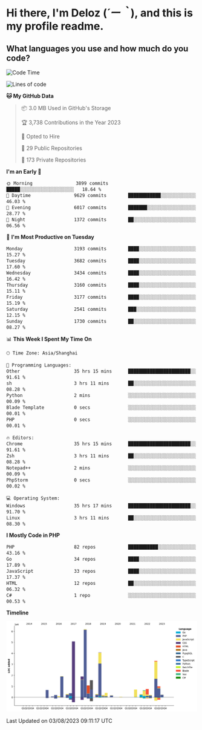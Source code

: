 # **Hi there, I'm Deloz (*´ー｀*), and this is my profile readme.**

## **What languages you use and how much do you code?**

<!--START_SECTION:waka-->
![Code Time](http://img.shields.io/badge/Code%20Time-2%2C043%20hrs%2029%20mins-blue)

![Lines of code](https://img.shields.io/badge/From%20Hello%20World%20I%27ve%20Written-31.5%20million%20lines%20of%20code-blue)

**🐱 My GitHub Data** 

> 📦 3.0 MB Used in GitHub's Storage 
 > 
> 🏆 3,738 Contributions in the Year 2023
 > 
> 💼 Opted to Hire
 > 
> 📜 29 Public Repositories 
 > 
> 🔑 173 Private Repositories 
 > 
**I'm an Early 🐤** 

```text
🌞 Morning                3899 commits        █████░░░░░░░░░░░░░░░░░░░░   18.64 % 
🌆 Daytime                9629 commits        ████████████░░░░░░░░░░░░░   46.03 % 
🌃 Evening                6017 commits        ███████░░░░░░░░░░░░░░░░░░   28.77 % 
🌙 Night                  1372 commits        ██░░░░░░░░░░░░░░░░░░░░░░░   06.56 % 
```
📅 **I'm Most Productive on Tuesday** 

```text
Monday                   3193 commits        ████░░░░░░░░░░░░░░░░░░░░░   15.27 % 
Tuesday                  3682 commits        ████░░░░░░░░░░░░░░░░░░░░░   17.60 % 
Wednesday                3434 commits        ████░░░░░░░░░░░░░░░░░░░░░   16.42 % 
Thursday                 3160 commits        ████░░░░░░░░░░░░░░░░░░░░░   15.11 % 
Friday                   3177 commits        ████░░░░░░░░░░░░░░░░░░░░░   15.19 % 
Saturday                 2541 commits        ███░░░░░░░░░░░░░░░░░░░░░░   12.15 % 
Sunday                   1730 commits        ██░░░░░░░░░░░░░░░░░░░░░░░   08.27 % 
```


📊 **This Week I Spent My Time On** 

```text
🕑︎ Time Zone: Asia/Shanghai

💬 Programming Languages: 
Other                    35 hrs 15 mins      ███████████████████████░░   91.61 % 
sh                       3 hrs 11 mins       ██░░░░░░░░░░░░░░░░░░░░░░░   08.28 % 
Python                   2 mins              ░░░░░░░░░░░░░░░░░░░░░░░░░   00.09 % 
Blade Template           0 secs              ░░░░░░░░░░░░░░░░░░░░░░░░░   00.01 % 
PHP                      0 secs              ░░░░░░░░░░░░░░░░░░░░░░░░░   00.01 % 

🔥 Editors: 
Chrome                   35 hrs 15 mins      ███████████████████████░░   91.61 % 
Zsh                      3 hrs 11 mins       ██░░░░░░░░░░░░░░░░░░░░░░░   08.28 % 
Notepad++                2 mins              ░░░░░░░░░░░░░░░░░░░░░░░░░   00.09 % 
PhpStorm                 0 secs              ░░░░░░░░░░░░░░░░░░░░░░░░░   00.02 % 

💻 Operating System: 
Windows                  35 hrs 17 mins      ███████████████████████░░   91.70 % 
Linux                    3 hrs 11 mins       ██░░░░░░░░░░░░░░░░░░░░░░░   08.30 % 
```

**I Mostly Code in PHP** 

```text
PHP                      82 repos            ███████████░░░░░░░░░░░░░░   43.16 % 
Go                       34 repos            ████░░░░░░░░░░░░░░░░░░░░░   17.89 % 
JavaScript               33 repos            ████░░░░░░░░░░░░░░░░░░░░░   17.37 % 
HTML                     12 repos            ██░░░░░░░░░░░░░░░░░░░░░░░   06.32 % 
C#                       1 repo              ░░░░░░░░░░░░░░░░░░░░░░░░░   00.53 % 
```



**Timeline**

![Lines of Code chart](https://raw.githubusercontent.com/deloz/deloz/main/assets/bar_graph.png)


 Last Updated on 03/08/2023 09:11:17 UTC
<!--END_SECTION:waka-->
